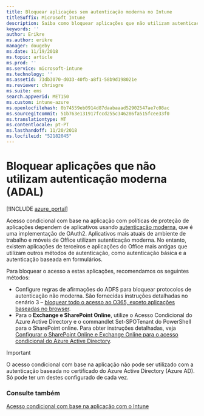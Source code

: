 ```yaml
---
title: Bloquear aplicações sem autenticação moderna no Intune
titleSuffix: Microsoft Intune
description: Saiba como bloquear aplicações que não utilizam autenticação moderna (ADAL).
keywords: ''
author: Erikre
ms.author: erikre
manager: dougeby
ms.date: 11/19/2018
ms.topic: article
ms.prod: ''
ms.service: microsoft-intune
ms.technology: ''
ms.assetid: 73db3070-d033-40fb-a8f1-58b9d198021e
ms.reviewer: chrisgre
ms.suite: ems
search.appverid: MET150
ms.custom: intune-azure
ms.openlocfilehash: 0b74559eb0914d87daabaaad52902547ae7c08ac
ms.sourcegitcommit: 51b763e131917fccd255c346286fa515fcee33f0
ms.translationtype: MT
ms.contentlocale: pt-PT
ms.lasthandoff: 11/20/2018
ms.locfileid: "52182045"
---
```

# <a name="block-apps-that-do-not-use-modern-authentication-adal"></a>Bloquear aplicações que não utilizam autenticação moderna (ADAL)

[!INCLUDE [azure_portal](./includes/azure_portal.md)]

Acesso condicional com base na aplicação com políticas de proteção de aplicações dependem de aplicativos usando [autenticação moderna](https://support.office.com/article/Using-Office-365-modern-authentication-with-Office-clients-776c0036-66fd-41cb-8928-5495c0f9168a), que é uma implementação de OAuth2. Aplicativos mais atuais de ambiente de trabalho e móveis de Office utilizam autenticação moderna. No entanto, existem aplicações de terceiros e aplicações do Office mais antigas que utilizam outros métodos de autenticação, como autenticação básica e a autenticação baseada em formulários.

Para bloquear o acesso a estas aplicações, recomendamos os seguintes métodos:

* Configure regras de afirmações do ADFS para bloquear protocolos de autenticação não moderna. São fornecidas instruções detalhadas no cenário 3 – [bloquear todo o acesso ao O365, exceto aplicações baseadas no browser](https://technet.microsoft.com/library/dn592182.aspx).
* Para o **Exchange e SharePoint Online**, utilize o Acesso Condicional do Azure Active Directory e o commandlet Set-SPOTenant do PowerShell para o SharePoint online. Para obter instruções detalhadas, veja [Configurar o SharePoint Online e Exchange Online para o acesso condicional do Azure Active Directory](https://docs.microsoft.com/azure/active-directory/active-directory-conditional-access-no-modern-authentication#legacy-authentication-protocols).


>[!IMPORTANT]
>O acesso condicional com base na aplicação não pode ser utilizado com a autenticação baseada no certificado do Azure Active Directory (Azure AD). Só pode ter um destes configurado de cada vez.

### <a name="see-also"></a>Consulte também
[Acesso condicional com base na aplicação com o Intune](app-based-conditional-access-intune.md)
